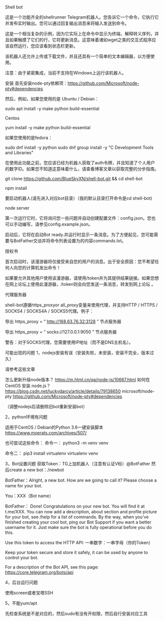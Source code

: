 Shell bot

这是一个功能齐全的shellrunner Telegram机器人。您告诉它一个命令，它执行它并发布实时输出。您可以通过回复输出消息来将输入发送到命令。

这是一个相当复杂的示例，因为它实际上在命令中显示为终端，解释转义序列，并且如果触摸了它们的行，它将更新消息。这意味着诸如wget之类的交互式程序应该自然运行，您应该看到状态栏更新。

该机器人还允许上传或下载文件，并且还具有一个简单的文本编辑器，以方便使用。

注意：由于紧密集成，当前不支持在Windows上运行该机器人。

安装
首先安装node-pty依赖项：https://github.com/Microsoft/node-pty#dependencies

然后，例如，如果您使用的是
Ubuntu / Debian：

sudo apt install -y make python build-essential

Centos

yum install -y make python build-essential

如果您使用的是fedora：

sudo dnf install -y python
sudo dnf group install -y "C Development Tools and Libraries" 

在使用此功能之前，您应该已经为机器人获取了auth令牌，并且知道了个人用户的数字ID。如果您不知道这意味着什么，请查看博客文章以获取完整的分步指南。

git clone https://github.com/BlueSkyXN/shell-bot.git && cd shell-bot

npm install

要启动机器人(请先进入对应bot目录）（我的默认目录打开命令是cd shell-bot)

node server

第一次运行它时，它将询问您一些问题并自动创建配置文件：config.json。您也可以手动编写，请参见config.example.json。

启动后，它将在启动Bot ready.并运行时显示一条消息。为了方便起见，您可能需要与BotFather交谈并将命令列表设置为的内容commands.txt。

授权书

首次启动时，该漫游器将仅接受来自您的用户的消息。出于安全原因：您不希望任何人向您的计算机发出命令！

如果要允许其他用户使用该漫游器，请使用/token并为其提供结果链接。如果您想在网上论坛上使用此漫游器，/token则会向您发送一条消息，转发到网上论坛 。

代理服务器

shell-bot遵循https_proxyor all_proxy变量来使用代理，并支持HTTP / HTTPS / SOCKS4 / SOCKS4A / SOCKS5代理。例子：

导出 https_proxy = “ http://168.63.76.32:3128 ”
节点服务器

导出 https_proxy = “ socks://127.0.0.1:9050 ” 
节点服务器

警告：对于SOCKS代理，您需要使用IP地址（而不是DNS主机名）。

可能出现的问题
1，nodejs安装有误（安装失败，未安装，安装不完全，版本过久）

请参考这些文章

怎么更新升级node版本？           https://m.html.cn/qa/node-js/10667.html
如何在 CentOS 安装 node.js？   https://blog.csdn.net/luckydarcy/article/details/79138650
microsoft/node-pty                  https://github.com/Microsoft/node-pty#dependencies

（调整nodejs后请删除旧bot重新安装bot）

2，python环境有问题

适用于CentOS / Debian的Python 3.6一键安装脚本    https://www.moerats.com/archives/507/

也可尝试这些命令：
命令一：
python3 -m venv venv

命令二：
pip3 install virtualenv
virtualenv venv

3，Bot设置问题
获取Token：TG上加机器人（注意有认证V标）@BotFather
然后create a new bot：/newbot

BotFather：Alright, a new bot. How are we going to call it? Please choose a name for your bot.

You：XXX（Bot name）

BotFather：
Done! Congratulations on your new bot. 
You will find it at t.me/XXX. 
You can now add a description, about section and profile picture for your bot, see /help for a list of commands. 
By the way, when you've finished creating your cool bot, ping our Bot Support if you want a better username for it. 
Just make sure the bot is fully operational before you do this.

Use this token to access the HTTP API:
一串数字：一串字母（你的Token）

Keep your token secure and store it safely, it can be used by anyone to control your bot.

For a description of the Bot API, see this page: https://core.telegram.org/bots/api

4，后台运行问题

使用screen或者宝塔SSH

5，不能yum/apt

先检查系统是不是对应的，然后sudo有没有开权限，然后自行安装对应工具
